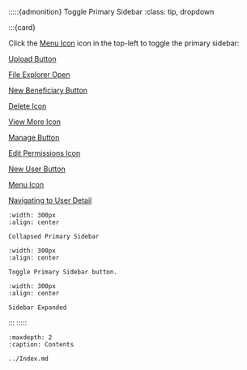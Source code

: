 


:::::{admonition} Toggle Primary Sidebar
:class: tip, dropdown

:::{card}



Click the [Menu Icon](https://menu-icon.com) icon in the top-left to toggle the primary sidebar:




[Upload Button](#upload-button)

  

[File Explorer Open](#file-explorer-open)

  

[New Beneficiary Button](#new-beneficiary-button)

  

[Delete Icon](#delete-icon)

  

[View More Icon](#view-more-icon)

  

[Manage Button](#manage-button)

  

[Edit Permissions Icon](#edit-permissions-icon)

  

[New User Button](#new-user-button)

  

[Menu Icon](#menu-icon)

  

[Navigating to User Detail](#navigating-to-user-detail)


```{figure} /_static/solo_app/Tips/PrimarySidebar/PrimarySidebar-Collapsed.png
:width: 300px
:align: center

Collapsed Primary Sidebar

```

```{figure} /_static/solo_app/Tips/PrimarySidebar/PrimarySidebar-toggle.png
:width: 300px
:align: center

Toggle Primary Sidebar button.

```

```{figure} /_static/solo_app/Tips/PrimarySidebar/PrimarySidebar-Open.png
:width: 300px
:align: center

Sidebar Expanded

```

:::
:::::

```{toctree}
:maxdepth: 2
:caption: Contents

../Index.md
```
